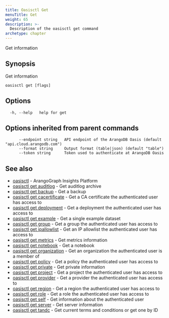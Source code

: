 ```yaml
---
title: Oasisctl Get
menuTitle: Get
weight: 65
description: >-
  Description of the oasisctl get command
archetype: chapter
---
```

Get information

## Synopsis

Get information

```
oasisctl get [flags]
```

## Options

```
  -h, --help   help for get
```

## Options inherited from parent commands

```
      --endpoint string   API endpoint of the ArangoDB Oasis (default "api.cloud.arangodb.com")
      --format string     Output format (table|json) (default "table")
      --token string      Token used to authenticate at ArangoDB Oasis
```

## See also

* [oasisctl](../options.md)	 - ArangoGraph Insights Platform
* [oasisctl get auditlog](get-audit-log.md)	 - Get auditlog archive
* [oasisctl get backup](get-backup.md)	 - Get a backup
* [oasisctl get cacertificate](get-ca-certificate.md)	 - Get a CA certificate the authenticated user has access to
* [oasisctl get deployment](get-deployment.md)	 - Get a deployment the authenticated user has access to
* [oasisctl get example](get-example.md)	 - Get a single example dataset
* [oasisctl get group](get-group.md)	 - Get a group the authenticated user has access to
* [oasisctl get ipallowlist](get-ip-allowlist.md)	 - Get an IP allowlist the authenticated user has access to
* [oasisctl get metrics](get-metrics.md)	 - Get metrics information
* [oasisctl get notebook](get-notebook.md)	 - Get a notebook
* [oasisctl get organization](get-organization.md)	 - Get an organization the authenticated user is a member of
* [oasisctl get policy](get-policy.md)	 - Get a policy the authenticated user has access to
* [oasisctl get private](get-private.md)	 - Get private information
* [oasisctl get project](get-project.md)	 - Get a project the authenticated user has access to
* [oasisctl get provider](get-provider.md)	 - Get a provider the authenticated user has access to
* [oasisctl get region](get-region.md)	 - Get a region the authenticated user has access to
* [oasisctl get role](get-role.md)	 - Get a role the authenticated user has access to
* [oasisctl get self](get-self.md)	 - Get information about the authenticated user
* [oasisctl get server](get-server.md)	 - Get server information
* [oasisctl get tandc](get-terms-and-conditions.md)	 - Get current terms and conditions or get one by ID

